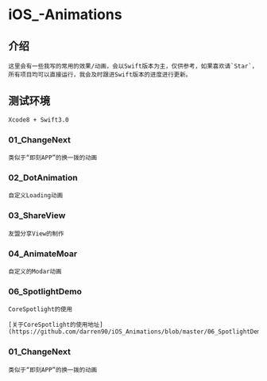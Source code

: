 # iOS_-Animations


## 介绍

    这里会有一些我写的常用的效果/动画，会以Swift版本为主，仅供参考，如果喜欢请`Star`，所有项目均可以直接运行，我会及时跟进Swift版本的进度进行更新。

## 测试环境

    Xcode8 + Swift3.0


### 01_ChangeNext
    
    类似于“即刻APP”的换一拨的动画

### 02_DotAnimation

    自定义Loading动画


### 03_ShareView

    友盟分享View的制作


### 04_AnimateMoar

    自定义的Modar动画
    
### 06_SpotlightDemo

    CoreSpotlight的使用 
    
    [关于CoreSpotlight的使用地址](https://github.com/darren90/iOS_Animations/blob/master/06_SpotlightDemo/README.md)   

### 01_ChangeNext

    类似于“即刻APP”的换一拨的动画
